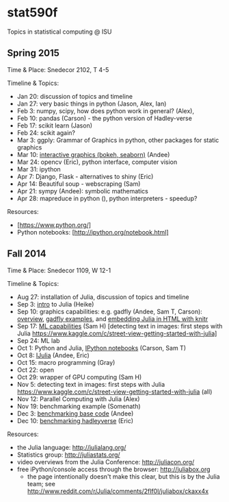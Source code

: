 stat590f
========

Topics in statistical computing @ ISU

Spring 2015
---
Time & Place: Snedecor 2102, T 4-5

Timeline & Topics:




- Jan 20: discussion of topics and timeline 
- Jan 27: very basic things in python (Jason, Alex, Ian)
- Feb 3: numpy, scipy, how does python work in general? (Alex), 
- Feb 10: pandas (Carson) - the python version of Hadley-verse
- Feb 17: scikit learn (Jason) 
- Feb 24: scikit again?
- Mar 3:  ggply: Grammar of Graphics in python, other packages for static graphics
- Mar 10: [interactive graphics (bokeh, seaborn)](http://heike.github.io/stat590f/bokeh) (Andee)
- Mar 24: opencv (Eric), python interface, computer vision
- Mar 31: ipython
- Apr 7: Django, Flask - alternatives to  shiny (Eric)
- Apr 14: Beautiful soup - webscraping (Sam) 
- Apr 21: sympy (Andee): symbolic mathematics
- Apr 28: mapreduce in python (), python interpreters - speedup?




Resources: 
- [https://www.python.org/]
- Python notebooks: [http://ipython.org/notebook.html]

Fall 2014
---
Time & Place: Snedecor 1109, W 12-1

Timeline & Topics:

- Aug 27: installation of Julia, discussion of topics and timeline
- Sep 3: <a href="intro/intro.jl">intro</a> to Julia (Heike)
- Sep 10: graphics capabilities: e.g. gadfly (Andee,  Sam T, Carson):
<a href="http://heike.github.io/stat590f/gadfly/andee-graphics/#/">overview</a>, <a href="http://heike.github.io/stat590f/gadfly/samty-gadflyfun/gadflyintro.txt">gadfly examples</a>, and <a href="http://heike.github.io/stat590f/gadfly/carson-knitr/index.html">embedding Julia in HTML with knitr</a>
- Sep 17: <a href="https://github.com/heike/stat590f/blob/master/ml/Julia%20ML.ipynb">ML capabilities</a> (Sam H) [detecting text in images: first steps with Julia https://www.kaggle.com/c/street-view-getting-started-with-julia]
- Sep 24: ML lab
- Oct 1: Python and Julia, <a href="https://github.com/heike/stat590f/blob/master/ipython/ipython_intro.html">IPython notebooks</a> (Carson, Sam T)
- Oct 8: [IJulia](http://heike.github.io/stat590f/ijulia/) (Andee, Eric)
- Oct 15: macro programming (Gray)
- Oct 22: open
- Oct 29: wrapper of GPU computing (Sam H)
- Nov 5: detecting text in images: first steps with Julia https://www.kaggle.com/c/street-view-getting-started-with-julia (all)
- Nov 12: Parallel Computing with Julia (Alex)
- Nov 19: benchmarking example (Somenath)
- Dec 3: [benchmarking base code](http://heike.github.io/stat590f/microbenchmark/microbenchmark.slides.html) (Andee) 
- Dec 10: [benchmarking hadleyverse](http://heike.github.io/stat590f/hadleybenchmark/presentation.html) (Eric)

Resources:

- the Julia language: http://julialang.org/
- Statistics group: http://juliastats.org/
- video overviews from the Julia Conference: http://juliacon.org/
- free iPython/console access through the browser: http://juliabox.org
  - the page intentionally doesn't make this clear, but this is by the Julia team; see <http://www.reddit.com/r/Julia/comments/2flf0l/juliabox/ckaxx4x>
